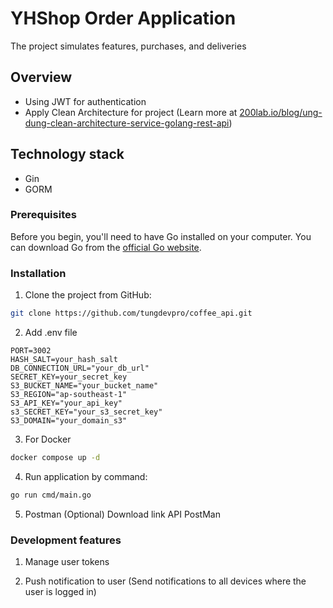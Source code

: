 # YHShop Order Application

The project simulates features, purchases, and deliveries

## Overview

- Using JWT for authentication
- Apply Clean Architecture for project (Learn more at [200lab.io/blog/ung-dung-clean-architecture-service-golang-rest-api](https://200lab.io/blog/ung-dung-clean-architecture-service-golang-rest-api/))

## Technology stack

- Gin
- GORM

### Prerequisites

Before you begin, you'll need to have Go installed on your computer. You can download Go from the [official Go website](https://golang.org/dl/).

### Installation

1. Clone the project from GitHub:

```bash
git clone https://github.com/tungdevpro/coffee_api.git
```

2. Add .env file

```env
PORT=3002
HASH_SALT=your_hash_salt
DB_CONNECTION_URL="your_db_url"
SECRET_KEY=your_secret_key
S3_BUCKET_NAME="your_bucket_name"
S3_REGION="ap-southeast-1"
S3_API_KEY="your_api_key"
s3_SECRET_KEY="your_s3_secret_key"
S3_DOMAIN="your_domain_s3"
```

3. For Docker

```bash
docker compose up -d
```

4. Run application by command:

```bash
go run cmd/main.go
```

5. Postman (Optional)
   Download link API PostMan

### Development features

1. Manage user tokens

2. Push notification to user (Send notifications to all devices where the user is logged in)

